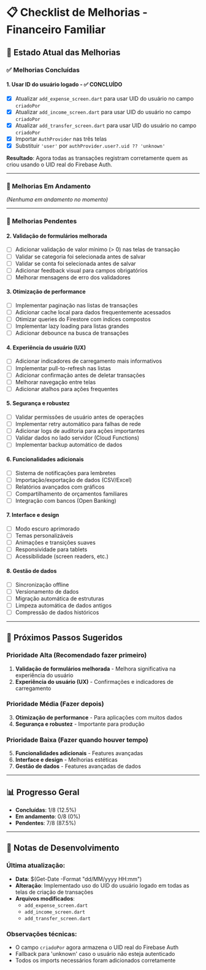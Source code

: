 # 📋 Checklist de Melhorias - Financeiro Familiar

## 🎯 Estado Atual das Melhorias

### ✅ Melhorias Concluídas

#### 1. **Usar ID do usuário logado** - ✅ CONCLUÍDO
- [x] Atualizar `add_expense_screen.dart` para usar UID do usuário no campo `criadoPor`
- [x] Atualizar `add_income_screen.dart` para usar UID do usuário no campo `criadoPor`
- [x] Atualizar `add_transfer_screen.dart` para usar UID do usuário no campo `criadoPor`
- [x] Importar `AuthProvider` nas três telas
- [x] Substituir `'user'` por `authProvider.user?.uid ?? 'unknown'`

**Resultado**: Agora todas as transações registram corretamente quem as criou usando o UID real do Firebase Auth.

---

### 🔄 Melhorias Em Andamento

*(Nenhuma em andamento no momento)*

---

### 📝 Melhorias Pendentes

#### 2. **Validação de formulários melhorada**
- [ ] Adicionar validação de valor mínimo (> 0) nas telas de transação
- [ ] Validar se categoria foi selecionada antes de salvar
- [ ] Validar se conta foi selecionada antes de salvar
- [ ] Adicionar feedback visual para campos obrigatórios
- [ ] Melhorar mensagens de erro dos validadores

#### 3. **Otimização de performance**
- [ ] Implementar paginação nas listas de transações
- [ ] Adicionar cache local para dados frequentemente acessados
- [ ] Otimizar queries do Firestore com indices compostos
- [ ] Implementar lazy loading para listas grandes
- [ ] Adicionar debounce na busca de transações

#### 4. **Experiência do usuário (UX)**
- [ ] Adicionar indicadores de carregamento mais informativos
- [ ] Implementar pull-to-refresh nas listas
- [ ] Adicionar confirmação antes de deletar transações
- [ ] Melhorar navegação entre telas
- [ ] Adicionar atalhos para ações frequentes

#### 5. **Segurança e robustez**
- [ ] Validar permissões de usuário antes de operações
- [ ] Implementar retry automático para falhas de rede
- [ ] Adicionar logs de auditoria para ações importantes
- [ ] Validar dados no lado servidor (Cloud Functions)
- [ ] Implementar backup automático de dados

#### 6. **Funcionalidades adicionais**
- [ ] Sistema de notificações para lembretes
- [ ] Importação/exportação de dados (CSV/Excel)
- [ ] Relatórios avançados com gráficos
- [ ] Compartilhamento de orçamentos familiares
- [ ] Integração com bancos (Open Banking)

#### 7. **Interface e design**
- [ ] Modo escuro aprimorado
- [ ] Temas personalizáveis
- [ ] Animações e transições suaves
- [ ] Responsividade para tablets
- [ ] Acessibilidade (screen readers, etc.)

#### 8. **Gestão de dados**
- [ ] Sincronização offline
- [ ] Versionamento de dados
- [ ] Migração automática de estruturas
- [ ] Limpeza automática de dados antigos
- [ ] Compressão de dados históricos

---

## 🚀 Próximos Passos Sugeridos

### Prioridade Alta (Recomendado fazer primeiro)
1. **Validação de formulários melhorada** - Melhora significativa na experiência do usuário
2. **Experiência do usuário (UX)** - Confirmações e indicadores de carregamento

### Prioridade Média (Fazer depois)
3. **Otimização de performance** - Para aplicações com muitos dados
4. **Segurança e robustez** - Importante para produção

### Prioridade Baixa (Fazer quando houver tempo)
5. **Funcionalidades adicionais** - Features avançadas
6. **Interface e design** - Melhorias estéticas
7. **Gestão de dados** - Features avançadas de dados

---

## 📊 Progresso Geral

- **Concluídas**: 1/8 (12.5%)
- **Em andamento**: 0/8 (0%)
- **Pendentes**: 7/8 (87.5%)

---

## 📝 Notas de Desenvolvimento

### Última atualização: 
- **Data**: $(Get-Date -Format "dd/MM/yyyy HH:mm")
- **Alteração**: Implementado uso do UID do usuário logado em todas as telas de criação de transações
- **Arquivos modificados**:
  - `add_expense_screen.dart`
  - `add_income_screen.dart` 
  - `add_transfer_screen.dart`

### Observações técnicas:
- O campo `criadoPor` agora armazena o UID real do Firebase Auth
- Fallback para 'unknown' caso o usuário não esteja autenticado
- Todos os imports necessários foram adicionados corretamente